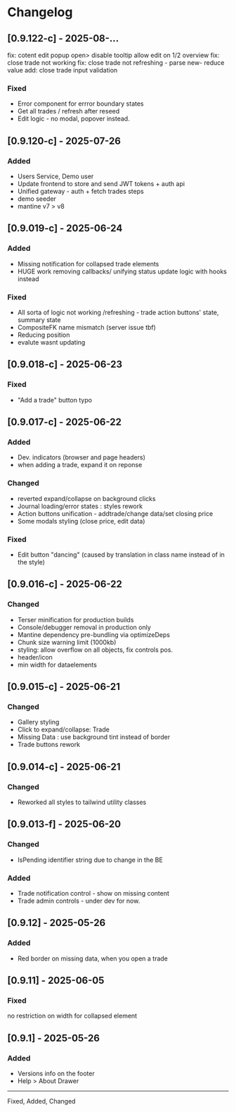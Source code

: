 # Changelog

## [0.9.122-c] - 2025-08-...

fix: cotent edit popup open> disable tooltip
allow edit on 1/2 overview
fix: close trade not working
fix: close trade not refreshing - parse new- reduce value
add: close trade input validation

### Fixed

- Error component for errror boundary states
- Get all trades / refresh after reseed
- Edit logic - no modal, popover instead.

## [0.9.120-c] - 2025-07-26

### Added

- Users Service, Demo user
- Update frontend to store and send JWT tokens + auth api
- Unified gateway - auth + fetch trades steps
- demo seeder
- mantine v7 > v8

## [0.9.019-c] - 2025-06-24

### Added

- Missing notification for collapsed trade elements
- HUGE work removing callbacks/ unifying status update logic with hooks instead

### Fixed

- All sorta of logic not working /refreshing - trade action buttons' state, summary state
- CompositeFK name mismatch (server issue tbf)
- Reducing position
- evalute wasnt updating

## [0.9.018-c] - 2025-06-23

### Fixed

- "Add a trade" button typo

## [0.9.017-c] - 2025-06-22

### Added

- Dev. indicators (browser and page headers)
- when adding a trade, expand it on reponse

### Changed

- reverted expand/collapse on background clicks
- Journal loading/error states : styles rework
- Action buttons unification - addtrade/change data/set closing price
- Some modals styling (close price, edit data)

### Fixed

- Edit button "dancing" (caused by translation in class name instead of in the style)

## [0.9.016-c] - 2025-06-22

### Changed

- Terser minification for production builds
- Console/debugger removal in production only
- Mantine dependency pre-bundling via optimizeDeps
- Chunk size warning limit (1000kb)
- styling: allow overflow on all objects, fix controls pos.
- header/icon
- min width for dataelements

## [0.9.015-c] - 2025-06-21

### Changed

- Gallery styling
- Click to expand/collapse: Trade
- Missing Data : use background tint instead of border
- Trade buttons rework

## [0.9.014-c] - 2025-06-21

### Changed

- Reworked all styles to tailwind utility classes

## [0.9.013-f] - 2025-06-20

### Changed

- IsPending identifier string due to change in the BE

### Added

- Trade notification control - show on missing content
- Trade admin controls - under dev for now.

## [0.9.12] - 2025-05-26

### Added

- Red border on missing data, when you open a trade

## [0.9.11] - 2025-06-05

### Fixed

no restriction on width for collapsed element

## [0.9.1] - 2025-05-26

### Added

- Versions info on the footer
- Help > About Drawer

---

Fixed, Added, Changed
